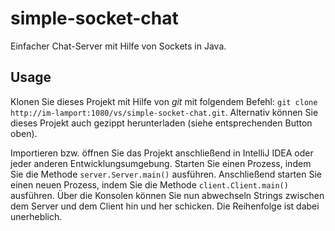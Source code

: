 # simple-socket-chat

Einfacher Chat-Server mit Hilfe von Sockets in Java.

## Usage

Klonen Sie dieses Projekt mit Hilfe von *git* mit folgendem Befehl: `git clone http://im-lamport:1080/vs/simple-socket-chat.git`.
Alternativ können Sie dieses Projekt auch gezippt herunterladen (siehe entsprechenden Button oben).

Importieren bzw. öffnen Sie das Projekt anschließend in IntelliJ IDEA oder jeder anderen Entwicklungsumgebung.
Starten Sie einen Prozess, indem Sie die Methode `server.Server.main()` ausführen. Anschließend starten Sie einen neuen Prozess, indem Sie die Methode `client.Client.main()` ausführen.
Über die Konsolen können Sie nun abwechseln Strings zwischen dem Server und dem Client hin und her schicken. Die Reihenfolge ist dabei unerheblich. 